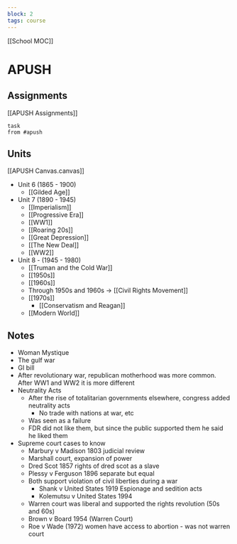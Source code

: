 ```yaml
---
block: 2
tags: course
---
```


[[School MOC]]
# APUSH

## Assignments 
[[APUSH Assignments]]
```dataview
task
from #apush
```

## Units
[[APUSH Canvas.canvas]]
- Unit 6 (1865 - 1900)
	- [[Gilded Age]]
- Unit 7 (1890 - 1945)
	- [[Imperialism]]
	- [[Progressive Era]]
	- [[WW1]]
	- [[Roaring 20s]]
	- [[Great Depression]]
	- [[The New Deal]]
	- [[WW2]]
- Unit 8 - (1945 - 1980)
	- [[Truman and the Cold War]]
	- [[1950s]]
	- [[1960s]]
	- Through 1950s and 1960s → [[Civil Rights Movement]]
	- [[1970s]]
		- [[Conservatism and Reagan]]
	- [[Modern World]]
## Notes
- Woman Mystique
- The gulf war
- GI bill
- After revolutionary war, republican motherhood was more common. After WW1 and WW2 it is more different
- Neutrality Acts
	- After the rise of totalitarian governments elsewhere, congress added neutrality acts
		- No trade with nations at war, etc
	- Was seen as a failure
	- FDR did not like them, but since the public supported them he said he liked them
- Supreme court cases to know
	- Marbury v Madison 1803 judicial review
	- Marshall court, expansion of power
	- Dred Scot 1857 rights of dred scot as a slave
	- Plessy v Ferguson 1896 separate but equal
	- Both support violation of civil liberties during a war
		- Shank v United States 1919 Espionage and sedition acts
		- Kolemutsu v United States 1994
	- Warren court was liberal and supported the rights revolution (50s and 60s)
	- Brown v Board 1954 (Warren Court)
	- Roe v Wade (1972) women have access to abortion - was not warren court